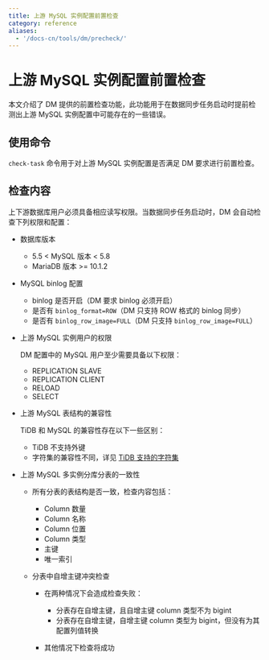```yaml
---
title: 上游 MySQL 实例配置前置检查
category: reference
aliases:
  - '/docs-cn/tools/dm/precheck/'
---
```


# 上游 MySQL 实例配置前置检查

本文介绍了 DM 提供的前置检查功能，此功能用于在数据同步任务启动时提前检测出上游 MySQL 实例配置中可能存在的一些错误。

## 使用命令

`check-task` 命令用于对上游 MySQL 实例配置是否满足 DM 要求进行前置检查。

## 检查内容

上下游数据库用户必须具备相应读写权限。当数据同步任务启动时，DM 会自动检查下列权限和配置：

+ 数据库版本
    
    - 5.5 < MySQL 版本 < 5.8
    - MariaDB 版本 >= 10.1.2
- MySQL binlog 配置
    
    - binlog 是否开启（DM 要求 binlog 必须开启）
    - 是否有 `binlog_format=ROW`（DM 只支持 ROW 格式的 binlog 同步）
    - 是否有 `binlog_row_image=FULL`（DM 只支持 `binlog_row_image=FULL`）
- 上游 MySQL 实例用户的权限
    
    DM 配置中的 MySQL 用户至少需要具备以下权限：
    
    - REPLICATION SLAVE
    - REPLICATION CLIENT
    - RELOAD
    - SELECT
- 上游 MySQL 表结构的兼容性
    
    TiDB 和 MySQL 的兼容性存在以下一些区别：
    
    - TiDB 不支持外键
    - 字符集的兼容性不同，详见 [TiDB 支持的字符集](/reference/sql/character-set.md)
- 上游 MySQL 多实例分库分表的一致性
    
    + 所有分表的表结构是否一致，检查内容包括：
        
        - Column 数量
        - Column 名称
        - Column 位置
        - Column 类型
        - 主键
        - 唯一索引
    - 分表中自增主键冲突检查
        
        - 在两种情况下会造成检查失败：
            
            - 分表存在自增主键，且自增主键 column 类型不为 bigint
            - 分表存在自增主键，自增主键 column 类型为 bigint，但没有为其配置列值转换
        - 其他情况下检查将成功